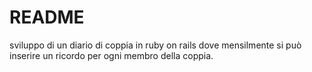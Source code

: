 # README

sviluppo di un diario di coppia in ruby on rails dove mensilmente si può inserire un ricordo per ogni membro della coppia.
